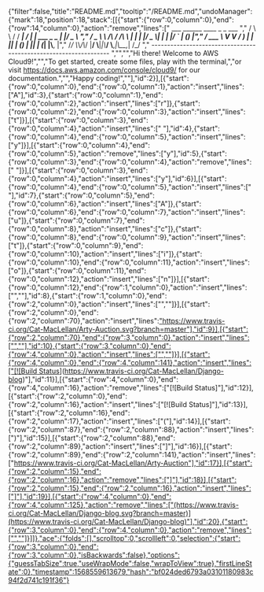{"filter":false,"title":"README.md","tooltip":"/README.md","undoManager":{"mark":18,"position":18,"stack":[[{"start":{"row":0,"column":0},"end":{"row":14,"column":0},"action":"remove","lines":["         ___        ______     ____ _                 _  ___  ","        / \\ \\      / / ___|   / ___| | ___  _   _  __| |/ _ \\ ","       / _ \\ \\ /\\ / /\\___ \\  | |   | |/ _ \\| | | |/ _` | (_) |","      / ___ \\ V  V /  ___) | | |___| | (_) | |_| | (_| |\\__, |","     /_/   \\_\\_/\\_/  |____/   \\____|_|\\___/ \\__,_|\\__,_|  /_/ "," ----------------------------------------------------------------- ","","","Hi there! Welcome to AWS Cloud9!","","To get started, create some files, play with the terminal,","or visit https://docs.aws.amazon.com/console/cloud9/ for our documentation.","","Happy coding!",""],"id":2}],[{"start":{"row":0,"column":0},"end":{"row":0,"column":1},"action":"insert","lines":["A"],"id":3},{"start":{"row":0,"column":1},"end":{"row":0,"column":2},"action":"insert","lines":["r"]},{"start":{"row":0,"column":2},"end":{"row":0,"column":3},"action":"insert","lines":["t"]}],[{"start":{"row":0,"column":3},"end":{"row":0,"column":4},"action":"insert","lines":[" "],"id":4},{"start":{"row":0,"column":4},"end":{"row":0,"column":5},"action":"insert","lines":["y"]}],[{"start":{"row":0,"column":4},"end":{"row":0,"column":5},"action":"remove","lines":["y"],"id":5},{"start":{"row":0,"column":3},"end":{"row":0,"column":4},"action":"remove","lines":[" "]}],[{"start":{"row":0,"column":3},"end":{"row":0,"column":4},"action":"insert","lines":["y"],"id":6}],[{"start":{"row":0,"column":4},"end":{"row":0,"column":5},"action":"insert","lines":[" "],"id":7},{"start":{"row":0,"column":5},"end":{"row":0,"column":6},"action":"insert","lines":["A"]},{"start":{"row":0,"column":6},"end":{"row":0,"column":7},"action":"insert","lines":["u"]},{"start":{"row":0,"column":7},"end":{"row":0,"column":8},"action":"insert","lines":["c"]},{"start":{"row":0,"column":8},"end":{"row":0,"column":9},"action":"insert","lines":["t"]},{"start":{"row":0,"column":9},"end":{"row":0,"column":10},"action":"insert","lines":["i"]},{"start":{"row":0,"column":10},"end":{"row":0,"column":11},"action":"insert","lines":["o"]},{"start":{"row":0,"column":11},"end":{"row":0,"column":12},"action":"insert","lines":["n"]}],[{"start":{"row":0,"column":12},"end":{"row":1,"column":0},"action":"insert","lines":["",""],"id":8},{"start":{"row":1,"column":0},"end":{"row":2,"column":0},"action":"insert","lines":["",""]}],[{"start":{"row":2,"column":0},"end":{"row":2,"column":70},"action":"insert","lines":["https://www.travis-ci.org/Cat-MacLellan/Arty-Auction.svg?branch=master"],"id":9}],[{"start":{"row":2,"column":70},"end":{"row":3,"column":0},"action":"insert","lines":["",""],"id":10},{"start":{"row":3,"column":0},"end":{"row":4,"column":0},"action":"insert","lines":["",""]}],[{"start":{"row":4,"column":0},"end":{"row":4,"column":141},"action":"insert","lines":["[![Build Status](https://www.travis-ci.org/Cat-MacLellan/Django-blog.svg?branch=master)](https://www.travis-ci.org/Cat-MacLellan/Django-blog)"],"id":11}],[{"start":{"row":4,"column":0},"end":{"row":4,"column":16},"action":"remove","lines":["[![Build Status]"],"id":12}],[{"start":{"row":2,"column":0},"end":{"row":2,"column":16},"action":"insert","lines":["[![Build Status]"],"id":13}],[{"start":{"row":2,"column":16},"end":{"row":2,"column":17},"action":"insert","lines":["("],"id":14}],[{"start":{"row":2,"column":87},"end":{"row":2,"column":88},"action":"insert","lines":[")"],"id":15}],[{"start":{"row":2,"column":88},"end":{"row":2,"column":89},"action":"insert","lines":["]"],"id":16}],[{"start":{"row":2,"column":89},"end":{"row":2,"column":141},"action":"insert","lines":["https://www.travis-ci.org/Cat-MacLellan/Arty-Auction"],"id":17}],[{"start":{"row":2,"column":15},"end":{"row":2,"column":16},"action":"remove","lines":["]"],"id":18}],[{"start":{"row":2,"column":15},"end":{"row":2,"column":16},"action":"insert","lines":["]"],"id":19}],[{"start":{"row":4,"column":0},"end":{"row":4,"column":125},"action":"remove","lines":["(https://www.travis-ci.org/Cat-MacLellan/Django-blog.svg?branch=master)](https://www.travis-ci.org/Cat-MacLellan/Django-blog)"],"id":20},{"start":{"row":3,"column":0},"end":{"row":4,"column":0},"action":"remove","lines":["",""]}]]},"ace":{"folds":[],"scrolltop":0,"scrollleft":0,"selection":{"start":{"row":3,"column":0},"end":{"row":3,"column":0},"isBackwards":false},"options":{"guessTabSize":true,"useWrapMode":false,"wrapToView":true},"firstLineState":0},"timestamp":1568559613679,"hash":"bf024ded6793a03101180983c94f2d741c191f36"}
